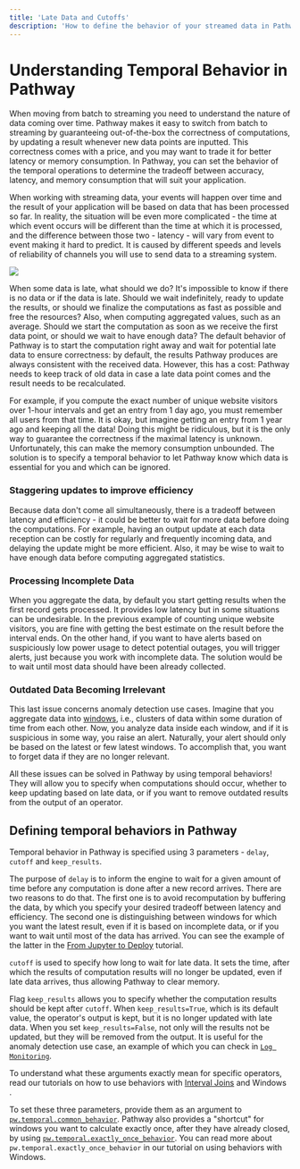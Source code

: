 ```yaml
---
title: 'Late Data and Cutoffs'
description: 'How to define the behavior of your streamed data in Pathway'
---
```



# Understanding Temporal Behavior in Pathway

When moving from batch to streaming you need to understand the nature of data coming over time. Pathway makes it easy to switch from batch to streaming by guaranteeing out-of-the-box the correctness of computations, by updating a result whenever new data points are inputted. This correctness comes with a price, and you may want to trade it for better latency or memory consumption. In Pathway, you can set the behavior of the temporal operations to determine the tradeoff between accuracy, latency, and memory consumption that will suit your application.

When working with streaming data, your events will happen over time and the result of your application will be based on data that has been processed so far. In reality, the situation will be even more complicated - the time at which event occurs will be different than the time at which it is processed, and the difference between those two - latency - will vary from event to event making it hard to predict. It is caused by different speeds and levels of reliability of channels you will use to send data to a streaming system.

<img src="/assets/content/documentation/behavior-guide/event-time-vs-processing-time.svg">
<!-- canva link: https://www.canva.com/design/DAF3tvptQG4/TGTqc9sHoWUrDHYs5bP_dg/edit -->

When some data is late, what should we do?
It's impossible to know if there is no data or if the data is late.
Should we wait indefinitely, ready to update the results, or should we finalize the computations as fast as possible and free the resources?
Also, when computing aggregated values, such as an average. Should we start the computation as soon as we receive the first data point, or should we wait to have enough data?
The default behavior of Pathway is to start the computation right away and wait for potential late data to ensure correctness: by default, the results Pathway produces are always consistent with the received data.
However, this has a cost: Pathway needs to keep track of old data in case a late data point comes and the result needs to be recalculated.

For example, if you compute the exact number of unique website visitors over 1-hour intervals and get an entry from 1 day ago, you must remember all users from that time. It is okay, but imagine getting an entry from 1 year ago and keeping all the data! Doing this might be ridiculous, but it is the only way to guarantee the correctness if the maximal latency is unknown. Unfortunately, this can make the memory consumption unbounded. The solution is to specify a temporal behavior to let Pathway know which data is essential for you and which can be ignored.

### Staggering updates to improve efficiency

Because data don't come all simultaneously, there is a tradeoff between latency and efficiency - it could be better to wait for more data before doing the computations.
For example, having an output update at each data reception can be costly for regularly and frequently incoming data, and delaying the update might be more efficient.
Also, it may be wise to wait to have enough data before computing aggregated statistics.

### Processing Incomplete Data

When you aggregate the data, by default you start getting results when the first record gets processed. It provides low latency but in some situations can be undesirable. In the previous example of counting unique website visitors, you are fine with getting the best estimate on the result before the interval ends. On the other hand, if you want to have alerts based on suspiciously low power usage to detect potential outages, you will trigger alerts, just because you work with incomplete data. The solution would be to wait until most data should have been already collected.

### Outdated Data Becoming Irrelevant
This last issue concerns anomaly detection use cases. Imagine that you aggregate data into [windows](/developers/user-guide/temporal-data/windows-manual), i.e., clusters of data within some duration of time from each other. Now, you analyze data inside each window, and if it is suspicious in some way, you raise an alert. Naturally, your alert should only be based on the latest or few latest windows. To accomplish that, you want to forget data if they are no longer relevant.

All these issues can be solved in Pathway by using temporal behaviors! They will allow you to specify when computations should occur, whether to keep updating based on late data, or if you want to remove outdated results from the output of an operator.

## Defining temporal behaviors in Pathway

Temporal behavior in Pathway is specified using 3 parameters - `delay`, `cutoff` and `keep_results`.

The purpose of `delay` is to inform the engine to wait for a given amount of time before any computation is done after a new record arrives. There are two reasons to do that. The first one is to avoid recomputation by buffering the data, by which you specify your desired tradeoff between latency and efficiency. The second one is distinguishing between windows for which you want the latest result, even if it is based on incomplete data, or if you want to wait until most of the data has arrived. You can see the example of the latter in the [From Jupyter to Deploy](/developers/user-guide/deployment/from-jupyter-to-deploy) tutorial.

`cutoff` is used to specify how long to wait for late data. It sets the time, after which the results of computation results will no longer be updated, even if late data arrives, thus allowing Pathway to clear memory.

Flag `keep_results` allows you to specify whether the computation results should be kept after `cutoff`. When `keep_results=True`, which is its default value, the operator's output is kept, but it is no longer updated with late data. When you set `keep_results=False`, not only will the results not be updated, but they will be removed from the output. It is useful for the anomaly detection use case, an example of which you can check in [`Log Monitoring`](/developers/templates/etl/realtime-log-monitoring).

To understand what these arguments exactly mean for specific operators, read our tutorials on how to use behaviors with [Interval Joins](/developers/user-guide/temporal-data/temporal_behavior) and Windows <!--TODO: add link-->.

To set these three parameters, provide them as an argument to [`pw.temporal.common_behavior`](/developers/api-docs/temporal#pathway.stdlib.temporal.common_behavior). Pathway also provides a "shortcut" for windows you want to calculate exactly once, after they have already closed, by using [`pw.temporal.exactly_once_behavior`](/developers/api-docs/temporal#pathway.stdlib.temporal.exactly_once_behavior). You can read more about `pw.temporal.exactly_once_behavior` in our tutorial on using behaviors with Windows. <!--TODO link-->
